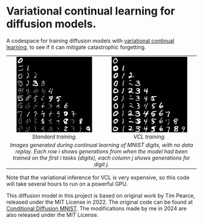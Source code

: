 # Variational continual learning for diffusion models.

A codespace for training diffusion models with [variational continual learning](https://arxiv.org/abs/1710.10628), to see if it can mitigate catastrophic forgetting.

<div align="center">
  <table>
    <tr>
      <td align="center">
        <img src="images/standard.png" width="200" />
        <br>
        <em>Standard training.</em>
      </td>
      <td align="center">
        <img src="images/vcl.png" width="200" />
        <br>
        <em>VCL training.</em>
      </td>
    </tr>
    <tr>
      <td colspan="2" align="center">
        <em>Images generated during continual learning of MNIST digits, with no data replay. Each row i shows generations from when the model had been trained on
            the first i tasks (digits), each column j shows generations for digit j.</em>
      </td>
    </tr>
  </table>
</div>

Note that the variational inference for VCL is very expensive, so this code will take several hours to run on a powerful GPU.

This diffusion model in this project is based on original work by Tim Pearce, released under the MIT License in 2022. The original code can be found at [Conditional Diffusion MNIST](https://github.com/TeaPearce/Conditional_Diffusion_MNIST). The modifications made by me in 2024 are also released under the MIT License.
